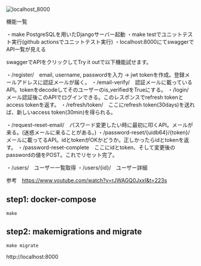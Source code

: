 ![localhost_8000](localhost_8000.png)

機能一覧

・make PostgreSQLを用いたDjangoサーバー起動
・make testでユニットテスト実行(github actionsでユニットテスト実行)
・localhost:8000にてswaggerでAPI一覧が見える

swaggerでAPIをクリックしてTry it outで以下機能試せます。

・/register/　email, username, passwordを入力 → jwt tokenを作成。登録メールアドレスに認証メールが届く。
・/email-verify/　認証メールに載っているAPI。tokenをdecodeしてそのユーザーのis_verifiedをTrueにする。
・/login/　メール認証後このAPIでログインできる。このレスポンスでrefresh tokenとaccess tokenを返す。
・/refresh/token/　ここにrefresh token(30days)を送れば、新しいaccess token(30min)を得られる。

・​/request-reset-email​/　パスワード変更したい時に最初に叩くAPI。メールが来る。(迷惑メールに来ることがある。)
・​/password-reset​/{uidb64}​/{token}​/　メールに載ってるAPI。idとtokenがOKかどうか。正しかったらidとtokenを返す。
・​/password-reset-complete　ここにidとtoken、そして変更後のpasswordの値をPOST。これでリセット完了。

・/users/　ユーザー一覧取得
・/users/{id}/　ユーザー詳細

参考　https://www.youtube.com/watch?v=rJWAGQ0JxxI&t=223s

## step1: docker-compose
```
make
```
## step2: makemigrations and migrate
```
make migrate
```

http://localhost:8000
